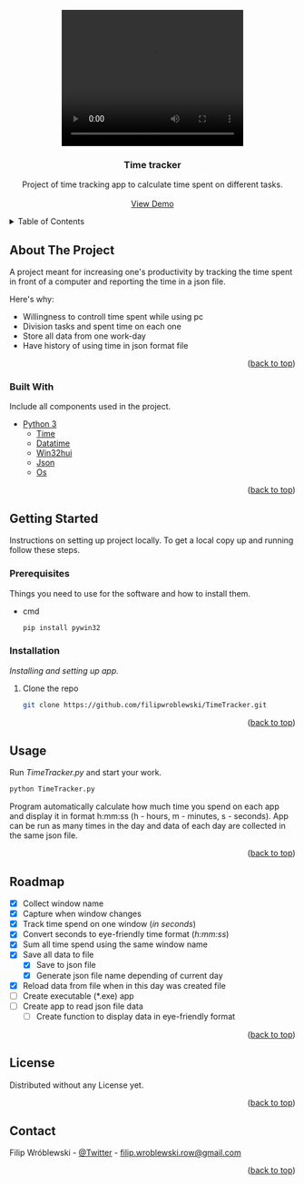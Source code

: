 <div id="top"></div>

<!-- PROJECT LOGO -->
<br />
<div align="center">
  <video width="320" height="240" autoplay>
    <source src="time_tracker.mp4" type="video/mp4">
    Your browser does not support the video tag.
  </video>

  <h3 align="center">Time tracker</h3>

  <p align="center">
    Project of time tracking app to calculate time spent on different tasks.  
    <br />
    <br />
    <a href="#">View Demo</a>
  </p>
</div>

<!-- TABLE OF CONTENTS -->
<details>
  <summary>Table of Contents</summary>
  <ol>
    <li>
      <a href="#about-the-project">About The Project</a>
      <ul>
        <li><a href="#built-with">Built With</a></li>
      </ul>
    </li>
    <li>
      <a href="#getting-started">Getting Started</a>
      <ul>
        <li><a href="#prerequisites">Prerequisites</a></li>
        <li><a href="#installation">Installation</a></li>
      </ul>
    </li>
    <li><a href="#usage">Usage</a></li>
    <li><a href="#roadmap">Roadmap</a></li>
    <li><a href="#license">License</a></li>
    <li><a href="#contact">Contact</a></li>
  </ol>
</details>

<!-- ABOUT THE PROJECT -->

## About The Project

A project meant for increasing one's productivity by tracking the time spent in front of a computer and reporting the time in a json file.

Here's why:

- Willingness to controll time spent while using pc
- Division tasks and spent time on each one
- Store all data from one work-day
- Have history of using time in json format file

<p align="right">(<a href="#top">back to top</a>)</p>

### Built With

Include all components used in the project.

- [Python 3](https://www.python.org/)
  - [Time](https://docs.python.org/3/library/time.html)
  - [Datatime](https://docs.python.org/3/library/datetime.html)
  - [Win32hui](http://timgolden.me.uk/pywin32-docs/win32gui.html)
  - [Json](https://docs.python.org/3/library/json.html)
  - [Os](https://docs.python.org/3/library/os.html)

<p align="right">(<a href="#top">back to top</a>)</p>

<!-- GETTING STARTED -->

## Getting Started

Instructions on setting up project locally. To get a local copy up and running follow these steps.

### Prerequisites

Things you need to use for the software and how to install them.

- cmd
  ```sh
  pip install pywin32
  ```

### Installation

_Installing and setting up app._

1. Clone the repo
   ```sh
   git clone https://github.com/filipwroblewski/TimeTracker.git
   ```
   <p align="right">(<a href="#top">back to top</a>)</p>

<!-- USAGE EXAMPLES -->

## Usage

Run _TimeTracker.py_ and start your work.

```sh
python TimeTracker.py
```

Program automatically calculate how much time you spend on each app and display it in format h:mm:ss (h - hours, m - minutes, s - seconds). App can be run as many times in the day and data of each day are collected in the same json file.

<p align="right">(<a href="#top">back to top</a>)</p>

<!-- ROADMAP -->

## Roadmap

- [x] Collect window name
- [x] Capture when window changes
- [x] Track time spend on one window (_in seconds_)
- [x] Convert seconds to eye-friendly time format (_h:mm:ss_)
- [x] Sum all time spend using the same window name
- [x] Save all data to file
  - [x] Save to json file
  - [x] Generate json file name depending of current day
- [x] Reload data from file when in this day was created file
- [ ] Create executable (\*.exe) app
- [ ] Create app to read json file data
  - [ ] Create function to display data in eye-friendly format

<p align="right">(<a href="#top">back to top</a>)</p>

<!-- LICENSE -->

## License

<!-- Distributed under the ________ License. See `LICENSE.txt` for more information. -->

Distributed without any License yet.

<p align="right">(<a href="#top">back to top</a>)</p>

<!-- CONTACT -->

## Contact

Filip Wróblewski - [@Twitter](https://twitter.com/wrobl_ewski) - filip.wroblewski.row@gmail.com

<p align="right">(<a href="#top">back to top</a>)</p>
